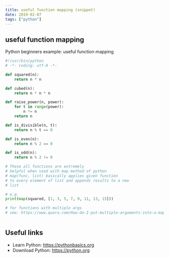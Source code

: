 ```yaml
---
title: useful function mapping (snippet)
date: 2019-02-07
tags: ["python"]
---
```


## useful function mapping

Python beginners example: useful function mapping

```python
#!/usr/bin/python
# -*- coding: utf-8 -*-

def squared(n):
	return n * n 

def cubed(n):
	return n * n * n 

def raise_power(n, power):
	for t in range(power):
		n *= n 
	return n 

def is_divisible(n, t):
	return n % t == 0

def is_even(n):
	return n % 2 == 0

def is_odd(n):
	return n % 2 != 0

# These all functions are extremely 
# helpful when used with map method of python
# map(func, list) basically applies given function 
# to every element of list and appends results to a new
# list

# e.g.
print(map(squared, [1, 3, 5, 7, 9, 11, 13, 15]))

# for functions with multiple args
# see: https://www.quora.com/How-do-I-put-multiple-arguments-into-a-map-function-in-Python



```

## Useful links

- Learn Python: https://pythonbasics.org
- Download Python: https://python.org
